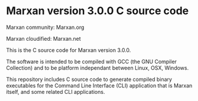 # Marxan version 3.0.0 C source code

Marxan community: Marxan.org

Marxan cloudified: Marxan.net

This is the C source code for Marxan version 3.0.0.

The software is intended to be compiled with GCC (the GNU Compiler Collection) and to be platform independant between Linux, OSX, Windows.

This repository includes C source code to generate compiled binary executables for the Command Line Interface (CLI) application that is Marxan itself, and some related CLI applications.
